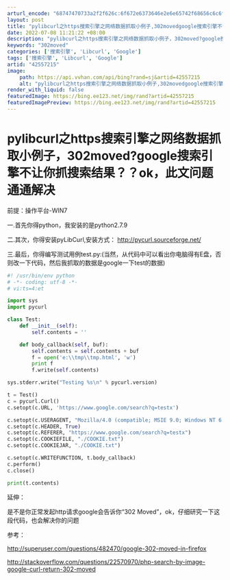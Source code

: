 ```yaml
---
arturl_encode: "68747470733a2f2f626c:6f672e6373646e2e6e65742f68656c6c6f6368656e6c69616e:2f61727469636c652f64657461696c732f3432353537323135"
layout: post
title: "pylibcurl之https搜索引擎之网络数据抓取小例子,302movedgoogle搜索引擎不让你抓搜索结果ok,此文问题通通解决"
date: 2022-07-08 11:21:22 +08:00
description: "pylibcurl之https搜索引擎之网络数据抓取小例子，302moved?google搜索引擎不"
keywords: "302moved"
categories: ['搜索引擎', 'Libcurl', 'Google']
tags: ['搜索引擎', 'Libcurl', 'Google']
artid: "42557215"
image:
    path: https://api.vvhan.com/api/bing?rand=sj&artid=42557215
    alt: "pylibcurl之https搜索引擎之网络数据抓取小例子,302movedgoogle搜索引擎不让你抓搜索结果ok,此文问题通通解决"
render_with_liquid: false
featuredImage: https://bing.ee123.net/img/rand?artid=42557215
featuredImagePreview: https://bing.ee123.net/img/rand?artid=42557215
---
```


# pylibcurl之https搜索引擎之网络数据抓取小例子，302moved?google搜索引擎不让你抓搜索结果？？ok，此文问题通通解决

前提：操作平台-WIN7

一.首先你得python，我安装的是python2.7.9

二.其次，你得安装pyLibCurl,安装方式：
<http://pycurl.sourceforge.net/>

三.最后，你得编写测试用例test.py:(当然，从代码中可以看出你电脑得有E盘，否则改一下代码，然后我抓取的数据是google一下test的数据)

```python
#! /usr/bin/env python
# -*- coding: utf-8 -*-
# vi:ts=4:et

import sys
import pycurl

class Test:
    def __init__(self):
        self.contents = ''

    def body_callback(self, buf):
        self.contents = self.contents + buf
        f = open('e:\\tmp\\tmp.html', 'w')
        print f
        f.write(self.contents)

sys.stderr.write("Testing %s\n" % pycurl.version)

t = Test()
c = pycurl.Curl()
c.setopt(c.URL, 'https://www.google.com/search?q=testx')

c.setopt(c.USERAGENT, "Mozilla/4.0 (compatible; MSIE 9.0; Windows NT 6.1; Trident/5.0) in my heart of heart.")
c.setopt(c.HEADER, True)
c.setopt(c.REFERER, "https://www.google.com/search?q=testx")
c.setopt(c.COOKIEFILE, "./COOKIE.txt")
c.setopt(c.COOKIEJAR, "./COOKIE.txt")

c.setopt(c.WRITEFUNCTION, t.body_callback)
c.perform()
c.close()

print(t.contents)

```

延伸：

是不是你正常发起http请求google会告诉你“302 Moved”，ok，仔细研究一下这段代码，也会解决你的问题

参考：

<http://superuser.com/questions/482470/google-302-moved-in-firefox>

<http://stackoverflow.com/questions/22570970/php-search-by-image-google-curl-return-302-moved>

﻿﻿